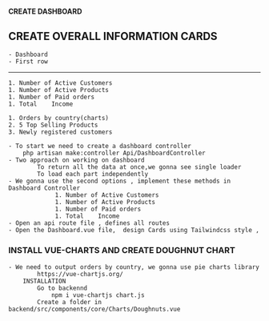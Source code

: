 #### CREATE DASHBOARD

## CREATE OVERALL INFORMATION CARDS
    - Dashboard 
    - First row
-----------------------------
    1. Number of Active Customers
    1. Number of Active Products
    1. Number of Paid orders
    1. Total    Income

    1. Orders by country(charts)
    2. 5 Top Selling Products
    3. Newly registered customers

    - To start we need to create a dashboard controller
        php artisan make:controller Api/DashboardController  
    - Two approach on working on dashboard
            To return all the data at once,we gonna see single loader
            To load each part independently 
    - We gonna use the second options , implement these methods in Dashboard Controller
                 1. Number of Active Customers
                 1. Number of Active Products
                 1. Number of Paid orders
                 1. Total    Income
    - Open an api route file , defines all routes
    - Open the Dashboard.vue file,  design Cards using Tailwindcss style ,

### INSTALL VUE-CHARTS AND CREATE DOUGHNUT CHART
    - We need to output orders by country, we gonna use pie charts library
            https://vue-chartjs.org/
        INSTALLATION
            Go to backennd
                npm i vue-chartjs chart.js
            Create a folder in backend/src/components/core/Charts/Doughnuts.vue
        
